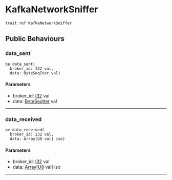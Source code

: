 # KafkaNetworkSniffer

```pony
trait ref KafkaNetworkSniffer
```

## Public Behaviours

### data_sent

```pony
be data_sent(
  broker_id: I32 val,
  data: ByteSeqIter val)
```
#### Parameters

*   broker_id: [I32](builtin-I32) val
*   data: [ByteSeqIter](builtin-ByteSeqIter) val

---

### data_received

```pony
be data_received(
  broker_id: I32 val,
  data: Array[U8 val] iso)
```
#### Parameters

*   broker_id: [I32](builtin-I32) val
*   data: [Array](builtin-Array)\[[U8](builtin-U8) val\] iso

---

